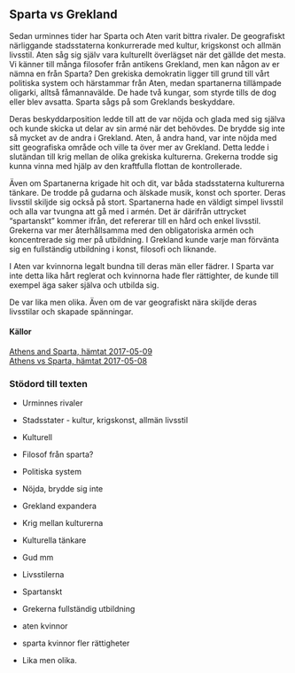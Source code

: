 ## Sparta vs Grekland

Sedan urminnes tider har Sparta och Aten varit bittra rivaler. De geografiskt närliggande stadsstaterna konkurrerade med kultur, krigskonst och allmän livsstil. Aten såg sig själv vara kulturellt överlägset när det gällde det mesta. Vi känner till många filosofer från antikens Grekland, men kan någon av er nämna en från Sparta? Den grekiska demokratin ligger till grund till vårt politiska system och härstammar från Aten, medan spartanerna tillämpade oligarki, alltså fåmannavälde. De hade två kungar, som styrde tills de dog eller blev avsatta. Sparta sågs på som Greklands beskyddare.

Deras beskyddarposition ledde till att de var nöjda och glada med sig själva och kunde skicka ut delar av sin armé när det behövdes. De brydde sig inte så mycket av de andra i Grekland. Aten, å andra hand, var inte nöjda med sitt geografiska område och ville ta över mer av Grekland. Detta ledde i slutändan till krig mellan de olika grekiska kulturerna. Grekerna trodde sig kunna vinna med hjälp av den kraftfulla flottan de kontrollerade.

Även om Spartanerna krigade hit och dit, var båda stadsstaterna kulturerna tänkare. De trodde på gudarna och älskade musik, konst och sporter. Deras livsstil skiljde sig också på stort. Spartanerna hade en väldigt simpel livsstil och alla var tvungna att gå med i armén. Det är därifrån uttrycket “spartanskt” kommer ifrån, det refererar till en hård och enkel livsstil. Grekerna var mer återhållsamma med den obligatoriska armén och koncentrerade sig mer på utbildning. I Grekland kunde varje man förvänta sig en fullständig utbildning i konst, filosofi och liknande.

I Aten var kvinnorna legalt bundna till deras män eller fädrer. I Sparta var inte detta lika hårt reglerat och kvinnorna hade fler rättighter, de kunde till exempel äga saker själva och utbilda sig. 

De var lika men olika. Även om de var geografiskt nära skiljde deras livsstilar och skapade spänningar.

#### Källor
[Athens and Sparta, hämtat 2017-05-09](http://www.socialstudiesforkids.com/articles/worldhistory/athenssparta.htm)  
[Athens vs Sparta, hämtat 2017-05-08](http://www.diffen.com/difference/Athens_vs_Sparta)

### Stödord till texten

+ Urminnes rivaler  
+ Stadsstater - kultur, krigskonst, allmän livsstil  
+ Kulturell  
+ Filosof från sparta?  
+ Politiska system  

+ Nöjda, brydde sig inte  
+ Grekland expandera
+ Krig mellan kulturerna

+ Kulturella tänkare
+ Gud mm
+ Livsstilerna
+ Spartanskt
+ Grekerna fullständig utbildning

+ aten kvinnor
+ sparta kvinnor fler rättigheter

+ Lika men olika.
